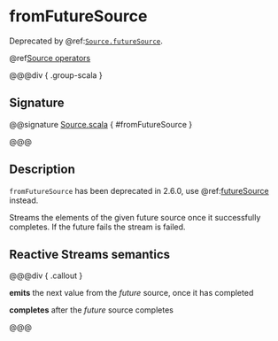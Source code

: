 # fromFutureSource

Deprecated by @ref:[`Source.futureSource`](futureSource.md).

@ref[Source operators](../index.md#source-operators)

@@@div { .group-scala }

## Signature

@@signature [Source.scala](/akka-stream/src/main/scala/akka/stream/scaladsl/Source.scala) { #fromFutureSource }

@@@

## Description

`fromFutureSource` has been deprecated in 2.6.0, use @ref:[futureSource](futureSource.md) instead.

Streams the elements of the given future source once it successfully completes.
If the future fails the stream is failed.

## Reactive Streams semantics

@@@div { .callout }

**emits** the next value from the *future* source, once it has completed

**completes** after the *future* source completes

@@@

